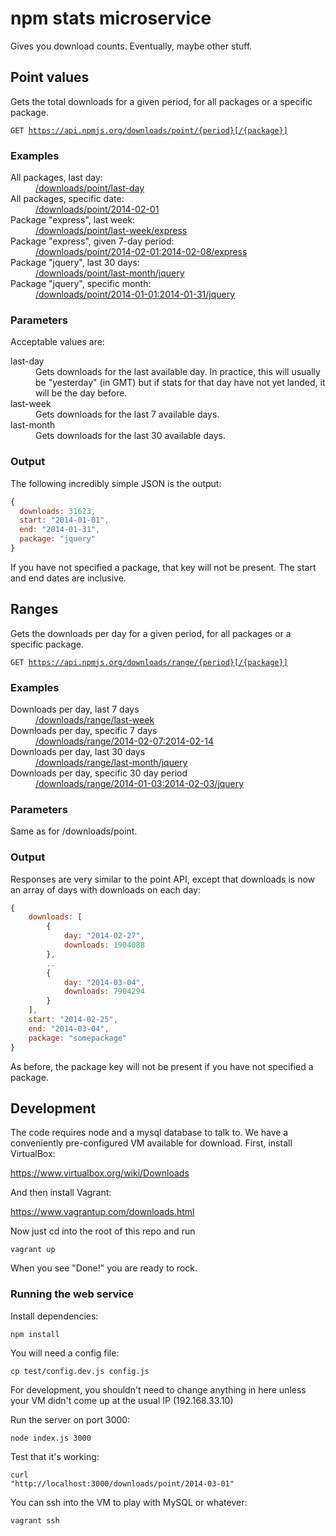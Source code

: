 # npm stats microservice

Gives you download counts. Eventually, maybe other stuff.

## Point values

Gets the total downloads for a given period, for all packages or a specific package.

<code>GET https://api.npmjs.org/downloads/point/{period}[/{package}]</code>

### Examples

<dl>
	<dt>All packages, last day:</dt>
	<dd><a href="https://api.npmjs.org/downloads/point/last-day">/downloads/point/last-day</a></dd>
	<dt>All packages, specific date:</dt>
	<dd><a href="https://api.npmjs.org/downloads/point/2014-02-01">/downloads/point/2014-02-01</a></dd>
	<dt>Package "express", last week:</dt>
	<dd><a href="https://api.npmjs.org/downloads/point/last-week/express">/downloads/point/last-week/express</a></dd>
	<dt>Package "express", given 7-day period:</dt>
	<dd><a href="https://api.npmjs.org/downloads/point/2014-02-01:2014-02-08/express">/downloads/point/2014-02-01:2014-02-08/express</a></dd>
	<dt>Package "jquery", last 30 days:</dt>
	<dd><a href="https://api.npmjs.org/downloads/point/last-month/jquery">/downloads/point/last-month/jquery</a></dd>
	<dt>Package "jquery", specific month:</dt>
	<dd><a href="https://api.npmjs.org/downloads/point/2014-01-01:2014-01-31/jquery">/downloads/point/2014-01-01:2014-01-31/jquery</a></dd>
</dl>

### Parameters

Acceptable values are:


<dl>
	<!--
	<dt>all-time</dt>
	<dd>Gets total downloads.</dd>
	-->
	<dt>last-day</dt>
	<dd>Gets downloads for the last available day. In practice, this will usually be "yesterday" (in GMT) but if stats for that day have not yet landed, it will be the day before.</dd>
	<dt>last-week</dt>
	<dd>Gets downloads for the last 7 available days.</dd>
  	<dt>last-month</dt>
	<dd>Gets downloads for the last 30 available days.</dd>
</dl>

### Output

The following incredibly simple JSON is the output:

```javascript
{
  downloads: 31623,
  start: "2014-01-01",
  end: "2014-01-31",
  package: "jquery"
}
```

If you have not specified a package, that key will not be present. The start and end dates are inclusive.

## Ranges

Gets the downloads per day for a given period, for all packages or a specific package.

<code>GET https://api.npmjs.org/downloads/range/{period}[/{package}]</code>

### Examples

<dl>
	<dt>Downloads per day, last 7 days</dt>
	<dd><a href="https://api.npmjs.org/downloads/range/last-week">/downloads/range/last-week</a></dd>
	<dt>Downloads per day, specific 7 days</dt>
	<dd><a href="https://api.npmjs.org/downloads/range/2014-02-07:2014-02-14">/downloads/range/2014-02-07:2014-02-14</a></dd>
	<dt>Downloads per day, last 30 days</dt>
	<dd><a href="https://api.npmjs.org/downloads/range/last-month/jquery">/downloads/range/last-month/jquery</a></dd>
	<dt>Downloads per day, specific 30 day period</dt>
	<dd><a href="https://api.npmjs.org/downloads/range/2014-01-03:2014-02-03/jquery">/downloads/range/2014-01-03:2014-02-03/jquery</a></dd>
</dl>

### Parameters

Same as for /downloads/point.

### Output

Responses are very similar to the point API, except that downloads is now an array of days with downloads on each day:

```javascript
{
	downloads: [
		{
			day: "2014-02-27",
			downloads: 1904088
		},
		..
		{
			day: "2014-03-04",
			downloads: 7904294
		}
	],
	start: "2014-02-25",
	end: "2014-03-04",
	package: "somepackage"
}
```

As before, the package key will not be present if you have not specified a package.

## Development

The code requires node and a mysql database to talk to. We have a conveniently
pre-configured VM available for download. First, install VirtualBox:

https://www.virtualbox.org/wiki/Downloads

And then install Vagrant:

https://www.vagrantup.com/downloads.html

Now just cd into the root of this repo and run

<code>vagrant up</code>

When you see "Done!" you are ready to rock.

### Running the web service

Install dependencies:

<code>npm install</code>

You will need a config file:

<code>cp test/config.dev.js config.js</code>

For development, you shouldn't need to change anything in here
unless your VM didn't come up at the usual IP (192.168.33.10)

Run the server on port 3000:

<code>node index.js 3000</code>

Test that it's working:

<code>curl "http://localhost:3000/downloads/point/2014-03-01"</code>

You can ssh into the VM to play with MySQL or whatever:

<code>vagrant ssh</code>

### 
